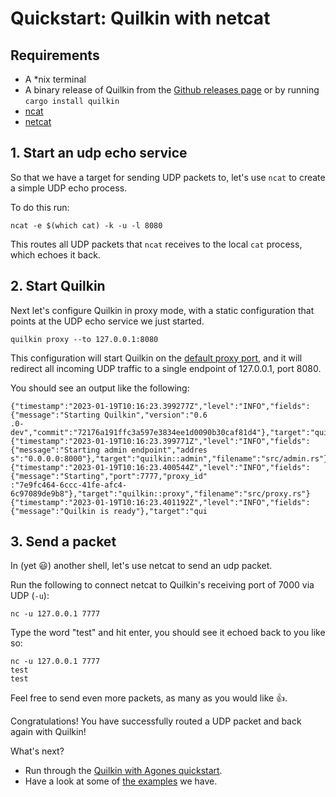 # Quickstart: Quilkin with netcat

## Requirements

* A \*nix terminal
* A binary release of Quilkin from the [Github releases page](https://github.com/googleforgames/quilkin/releases) or by running `cargo install quilkin`
* [ncat](https://www.google.com/search?q=ncat)
* [netcat](http://netcat.sourceforge.net/)

## 1. Start an udp echo service

So that we have a target for sending UDP packets to, let's use `ncat` to create a simple UDP echo process.

To do this run:

```shell
ncat -e $(which cat) -k -u -l 8080
```

This routes all UDP packets that `ncat` receives to the local `cat` process, which echoes it back.

## 2. Start Quilkin

Next let's configure Quilkin in proxy mode, with a static configuration that points at the
UDP echo service we just started.

```shell
quilkin proxy --to 127.0.0.1:8080
```

This configuration will start Quilkin on the [default proxy port](../../services/proxy.md), and it will
redirect all incoming UDP traffic to a single endpoint of 127.0.0.1, port 8080.

You should see an output like the following:

```shell
{"timestamp":"2023-01-19T10:16:23.399277Z","level":"INFO","fields":{"message":"Starting Quilkin","version":"0.6
.0-dev","commit":"72176a191ffc3a597e3834ee1d0090b30caf81d4"},"target":"quilkin::cli","filename":"src/cli.rs"}
{"timestamp":"2023-01-19T10:16:23.399771Z","level":"INFO","fields":{"message":"Starting admin endpoint","addres
s":"0.0.0.0:8000"},"target":"quilkin::admin","filename":"src/admin.rs"}
{"timestamp":"2023-01-19T10:16:23.400544Z","level":"INFO","fields":{"message":"Starting","port":7777,"proxy_id"
:"7e9fc464-6ccc-41fe-afc4-6c97089de9b8"},"target":"quilkin::proxy","filename":"src/proxy.rs"}
{"timestamp":"2023-01-19T10:16:23.401192Z","level":"INFO","fields":{"message":"Quilkin is ready"},"target":"qui
```

## 3. Send a packet

In (yet 😃) another shell, let's use netcat to send an udp packet.

Run the following to connect netcat to Quilkin's receiving port of 7000 via UDP (`-u`):

```shell
nc -u 127.0.0.1 7777
```

Type the word "test" and hit enter, you should see it echoed back to you like so:

```shell
nc -u 127.0.0.1 7777
test
test
```

Feel free to send even more packets, as many as you would like 👍.

Congratulations! You have successfully routed a UDP packet and back again with Quilkin!

What's next?

* Run through the [Quilkin with Agones quickstart](agones-xonotic-sidecar.md).
* Have a look at some of [the examples](https://github.com/googleforgames/quilkin/blob/{{GITHUB_REF_NAME}}/examples) we have.
